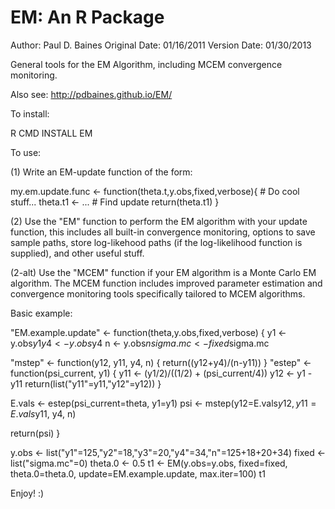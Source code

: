 
EM: An R Package
================

Author: Paul D. Baines
Original Date: 01/16/2011
Version Date: 01/30/2013

General tools for the EM Algorithm, including MCEM convergence monitoring.

Also see: http://pdbaines.github.io/EM/

To install:

R CMD INSTALL EM

To use:

(1) Write an EM-update function of the form:

  my.em.update.func <- function(theta.t,y.obs,fixed,verbose){
    # Do cool stuff...
    theta.t1 <- ... # Find update
    return(theta.t1)
  }

(2) Use the "EM" function to perform the EM algorithm with your update function,
    this includes all built-in convergence monitoring, options to save sample
    paths, store log-likehood paths (if the log-likelihood function is supplied), 
    and other useful stuff.

(2-alt) Use the "MCEM" function if your EM algorithm is a Monte Carlo EM algorithm.
     The MCEM function includes improved parameter estimation and convergence
     monitoring tools specifically tailored to MCEM algorithms.

Basic example:

"EM.example.update" <- function(theta,y.obs,fixed,verbose)
{
  y1 <- y.obs$y1
  y4 <- y.obs$y4
  n <- y.obs$n
  sigma.mc <- fixed$sigma.mc
 
  "mstep" <- function(y12, y11, y4, n)
  {
    return((y12+y4)/(n-y11))
  }
  "estep" <- function(psi_current, y1)
  {
    y11 <- (y1/2)/((1/2) + (psi_current/4))
    y12 <- y1 - y11
    return(list("y11"=y11,"y12"=y12))
  }
 
  E.vals <- estep(psi_current=theta, y1=y1)
  psi <- mstep(y12=E.vals$y12, y11=E.vals$y11, y4, n)
 
  return(psi)
}

y.obs <- list("y1"=125,"y2"=18,"y3"=20,"y4"=34,"n"=125+18+20+34)
fixed <- list("sigma.mc"=0)
theta.0 <- 0.5
t1 <- EM(y.obs=y.obs, fixed=fixed, theta.0=theta.0, update=EM.example.update, max.iter=100)
t1

Enjoy! :)

